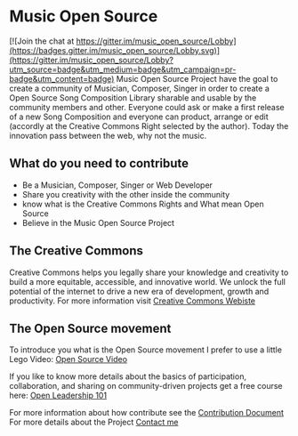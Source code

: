 # Music Open Source

[![Join the chat at https://gitter.im/music_open_source/Lobby](https://badges.gitter.im/music_open_source/Lobby.svg)](https://gitter.im/music_open_source/Lobby?utm_source=badge&utm_medium=badge&utm_campaign=pr-badge&utm_content=badge)
Music Open Source Project have the goal to create a community of Musician, Composer, Singer in order to create a Open Source Song Composition Library sharable and usable by the community members and other. Everyone could ask or make a first release of a new Song Composition and everyone can product, arrange or edit (accordly at the Creative Commons Right selected by the author). Today the innovation pass between the web, why not the music.

## What do you need to contribute
  * Be a Musician, Composer, Singer or Web Developer
  * Share you creativity with the other inside the community
  * know what is the Creative Commons Rights and What mean Open Source
  * Believe in the Music Open Source Project
  
## The Creative Commons
Creative Commons helps you legally share your knowledge and creativity to build a more equitable, accessible, and innovative world. We unlock the full potential of the internet to drive a new era of development, growth and productivity. For more information visit 
[Creative Commons Webiste](https://creativecommons.org/)


## The Open Source movement
To introduce you what is the Open Source movement I prefer to use a little Lego Video:
[Open Source Video](https://www.youtube.com/watch?v=a8fHgx9mE5U)

If you like to know more details about the basics of participation, collaboration, and sharing on community-driven projects get a free course here: [Open Leadership 101](https://mozilla.teachable.com/p/open-leadership-101)

For more information about how contribute see the [Contribution Document]()
For more details about the Project [Contact me](mailto:edovio@gmail.com)

